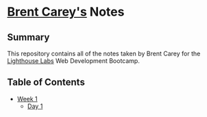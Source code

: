 # [Brent Carey's](https://github.com/bcrwb) Notes
## Summary 

This repository contains all of the notes taken by Brent Carey for the [Lighthouse Labs](https://www.lighthouselabs.ca) Web Development Bootcamp.

## Table of Contents

* [Week 1](/Week_1)
  * [Day 1](/Week_1/Day_1)
